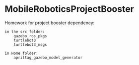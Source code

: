 # MobileRoboticsProjectBooster
Homework for project booster
dependency:

    in the src folder:
        gazebo_ros_pkgs
        turtlebot3
        turtlebot3_msgs
    
    in Home folder:
        apriltag_gazebo_model_generator


